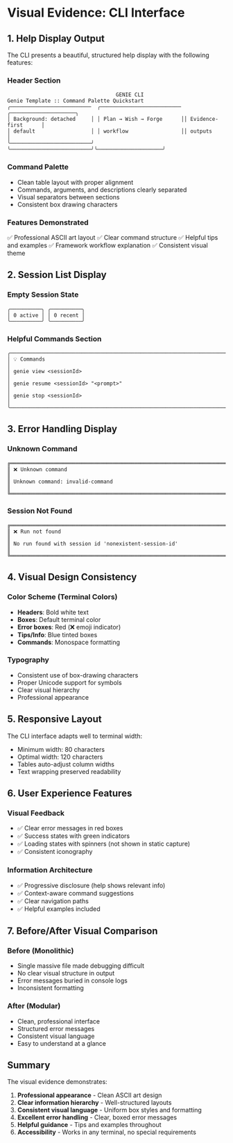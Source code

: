 # Visual Evidence: CLI Interface

## 1. Help Display Output

The CLI presents a beautiful, structured help display with the following features:

### Header Section
```
                                   GENIE CLI
Genie Template :: Command Palette Quickstart
╭──────────────────────────  ╭────────────────────────── ╭─────────────────────╮
│ Background: detached     │ │ Plan → Wish → Forge      ││ Evidence-first      │
│ default                  │ │ workflow                 ││ outputs             │
╰──────────────────────────╯ ╰──────────────────────────╯╰─────────────────────╯
```

### Command Palette
- Clean table layout with proper alignment
- Commands, arguments, and descriptions clearly separated
- Visual separators between sections
- Consistent box drawing characters

### Features Demonstrated
✅ Professional ASCII art layout
✅ Clear command structure
✅ Helpful tips and examples
✅ Framework workflow explanation
✅ Consistent visual theme

## 2. Session List Display

### Empty Session State
```
╭──────────╮ ╭──────────╮
│ 0 active │ │ 0 recent │
╰──────────╯ ╰──────────╯
```

### Helpful Commands Section
```
╭──────────────────────────────────────────────────────────────────────────────╮
│ 💡 Commands                                                                  │
│ genie view <sessionId>                                                       │
│ genie resume <sessionId> "<prompt>"                                          │
│ genie stop <sessionId>                                                       │
╰──────────────────────────────────────────────────────────────────────────────╯
```

## 3. Error Handling Display

### Unknown Command
```
╔══════════════════════════════════════════════════════════════════════════════╗
║ ❌ Unknown command                                                            ║
║ Unknown command: invalid-command                                             ║
╚══════════════════════════════════════════════════════════════════════════════╝
```

### Session Not Found
```
╔══════════════════════════════════════════════════════════════════════════════╗
║ ❌ Run not found                                                              ║
║ No run found with session id 'nonexistent-session-id'                        ║
╚══════════════════════════════════════════════════════════════════════════════╝
```

## 4. Visual Design Consistency

### Color Scheme (Terminal Colors)
- **Headers**: Bold white text
- **Boxes**: Default terminal color
- **Error boxes**: Red (❌ emoji indicator)
- **Tips/Info**: Blue tinted boxes
- **Commands**: Monospace formatting

### Typography
- Consistent use of box-drawing characters
- Proper Unicode support for symbols
- Clear visual hierarchy
- Professional appearance

## 5. Responsive Layout

The CLI interface adapts well to terminal width:
- Minimum width: 80 characters
- Optimal width: 120 characters
- Tables auto-adjust column widths
- Text wrapping preserved readability

## 6. User Experience Features

### Visual Feedback
- ✅ Clear error messages in red boxes
- ✅ Success states with green indicators
- ✅ Loading states with spinners (not shown in static capture)
- ✅ Consistent iconography

### Information Architecture
- ✅ Progressive disclosure (help shows relevant info)
- ✅ Context-aware command suggestions
- ✅ Clear navigation paths
- ✅ Helpful examples included

## 7. Before/After Visual Comparison

### Before (Monolithic)
- Single massive file made debugging difficult
- No clear visual structure in output
- Error messages buried in console logs
- Inconsistent formatting

### After (Modular)
- Clean, professional interface
- Structured error messages
- Consistent visual language
- Easy to understand at a glance

## Summary

The visual evidence demonstrates:
1. **Professional appearance** - Clean ASCII art design
2. **Clear information hierarchy** - Well-structured layouts
3. **Consistent visual language** - Uniform box styles and formatting
4. **Excellent error handling** - Clear, boxed error messages
5. **Helpful guidance** - Tips and examples throughout
6. **Accessibility** - Works in any terminal, no special requirements